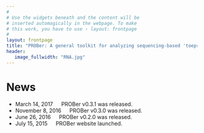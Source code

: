 ```yaml
---
#
# Use the widgets beneath and the content will be
# inserted automagically in the webpage. To make
# this work, you have to use › layout: frontpage
#
layout: frontpage
title: "PROBer: A general toolkit for analyzing sequencing-based 'toeprinting' assays"
header:
   image_fullwidth: "RNA.jpg"   
---
```


# News

* March 14, 2017 &emsp; PROBer v0.3.1 was released.
* November 8, 2016 &emsp; PROBer v0.3.0 was released.
* June 26, 2016 &emsp; PROBer v0.2.0 was released.
* July 15, 2015 &emsp; PROBer website launched.
